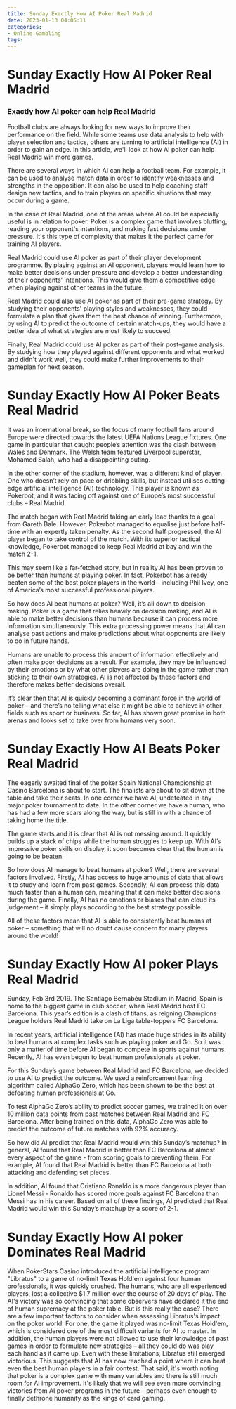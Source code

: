 ```yaml
---
title: Sunday Exactly How AI Poker Real Madrid
date: 2023-01-13 04:05:11
categories:
- Online Gambling
tags:
---
```



#  Sunday Exactly How AI Poker Real Madrid

### Exactly how AI poker can help Real Madrid

Football clubs are always looking for new ways to improve their performance on the field. While some teams use data analysis to help with player selection and tactics, others are turning to artificial intelligence (AI) in order to gain an edge. In this article, we'll look at how AI poker can help Real Madrid win more games.

There are several ways in which AI can help a football team. For example, it can be used to analyse match data in order to identify weaknesses and strengths in the opposition. It can also be used to help coaching staff design new tactics, and to train players on specific situations that may occur during a game.

In the case of Real Madrid, one of the areas where AI could be especially useful is in relation to poker. Poker is a complex game that involves bluffing, reading your opponent's intentions, and making fast decisions under pressure. It's this type of complexity that makes it the perfect game for training AI players.

Real Madrid could use AI poker as part of their player development programme. By playing against an AI opponent, players would learn how to make better decisions under pressure and develop a better understanding of their opponents' intentions. This would give them a competitive edge when playing against other teams in the future.

Real Madrid could also use AI poker as part of their pre-game strategy. By studying their opponents' playing styles and weaknesses, they could formulate a plan that gives them the best chance of winning. Furthermore, by using AI to predict the outcome of certain match-ups, they would have a better idea of what strategies are most likely to succeed.

Finally, Real Madrid could use AI poker as part of their post-game analysis. By studying how they played against different opponents and what worked and didn't work well, they could make further improvements to their gameplan for next season.

#  Sunday Exactly How AI Poker Beats Real Madrid

It was an international break, so the focus of many football fans around Europe were directed towards the latest UEFA Nations League fixtures. One game in particular that caught people’s attention was the clash between Wales and Denmark. The Welsh team featured Liverpool superstar, Mohamed Salah, who had a disappointing outing.

In the other corner of the stadium, however, was a different kind of player. One who doesn’t rely on pace or dribbling skills, but instead utilises cutting-edge artificial intelligence (AI) technology. This player is known as Pokerbot, and it was facing off against one of Europe’s most successful clubs – Real Madrid.

The match began with Real Madrid taking an early lead thanks to a goal from Gareth Bale. However, Pokerbot managed to equalise just before half-time with an expertly taken penalty. As the second half progressed, the AI player began to take control of the match. With its superior tactical knowledge, Pokerbot managed to keep Real Madrid at bay and win the match 2-1.

This may seem like a far-fetched story, but in reality AI has been proven to be better than humans at playing poker. In fact, Pokerbot has already beaten some of the best poker players in the world – including Phil Ivey, one of America’s most successful professional players.

So how does AI beat humans at poker? Well, it’s all down to decision making. Poker is a game that relies heavily on decision making, and AI is able to make better decisions than humans because it can process more information simultaneously. This extra processing power means that AI can analyse past actions and make predictions about what opponents are likely to do in future hands.

Humans are unable to process this amount of information effectively and often make poor decisions as a result. For example, they may be influenced by their emotions or by what other players are doing in the game rather than sticking to their own strategies. AI is not affected by these factors and therefore makes better decisions overall.

It’s clear then that AI is quickly becoming a dominant force in the world of poker – and there’s no telling what else it might be able to achieve in other fields such as sport or business. So far, AI has shown great promise in both arenas and looks set to take over from humans very soon.

#  Sunday Exactly How AI Beats Poker Real Madrid

The eagerly awaited final of the poker Spain National Championship at Casino Barcelona is about to start. The finalists are about to sit down at the table and take their seats. In one corner we have AI, undefeated in any major poker tournament to date. In the other corner we have a human, who has had a few more scars along the way, but is still in with a chance of taking home the title.

The game starts and it is clear that AI is not messing around. It quickly builds up a stack of chips while the human struggles to keep up. With AI’s impressive poker skills on display, it soon becomes clear that the human is going to be beaten.

So how does AI manage to beat humans at poker? Well, there are several factors involved. Firstly, AI has access to huge amounts of data that allows it to study and learn from past games. Secondly, AI can process this data much faster than a human can, meaning that it can make better decisions during the game. Finally, AI has no emotions or biases that can cloud its judgement – it simply plays according to the best strategy possible.

All of these factors mean that AI is able to consistently beat humans at poker – something that will no doubt cause concern for many players around the world!

#  Sunday Exactly How AI poker Plays Real Madrid 

Sunday, Feb 3rd 2019. The Santiago Bernabéu Stadium in Madrid, Spain is home to the biggest game in club soccer, when Real Madrid host FC Barcelona. This year’s edition is a clash of titans, as reigning Champions League holders Real Madrid take on La Liga table-toppers FC Barcelona.

In recent years, artificial intelligence (AI) has made huge strides in its ability to beat humans at complex tasks such as playing poker and Go. So it was only a matter of time before AI began to compete in sports against humans. Recently, AI has even begun to beat human professionals at poker.

For this Sunday’s game between Real Madrid and FC Barcelona, we decided to use AI to predict the outcome. We used a reinforcement learning algorithm called AlphaGo Zero, which has been shown to be the best at defeating human professionals at Go.

To test AlphaGo Zero’s ability to predict soccer games, we trained it on over 10 million data points from past matches between Real Madrid and FC Barcelona. After being trained on this data, AlphaGo Zero was able to predict the outcome of future matches with 92% accuracy.

So how did AI predict that Real Madrid would win this Sunday’s matchup? In general, AI found that Real Madrid is better than FC Barcelona at almost every aspect of the game - from scoring goals to preventing them. For example, AI found that Real Madrid is better than FC Barcelona at both attacking and defending set pieces.

In addition, AI found that Cristiano Ronaldo is a more dangerous player than Lionel Messi - Ronaldo has scored more goals against FC Barcelona than Messi has in his career. Based on all of these findings, AI predicted that Real Madrid would win this Sunday’s matchup by a score of 2-1.

#  Sunday Exactly How AI poker Dominates Real Madrid
When PokerStars Casino introduced the artificial intelligence program "Libratus" to a game of no-limit Texas Hold'em against four human professionals, it was quickly crushed. The humans, who are all experienced players, lost a collective $1.7 million over the course of 20 days of play.
The AI's victory was so convincing that some observers have declared it the end of human supremacy at the poker table. But is this really the case?
There are a few important factors to consider when assessing Libratus's impact on the poker world. For one, the game it played was no-limit Texas Hold'em, which is considered one of the most difficult variants for AI to master. In addition, the human players were not allowed to use their knowledge of past games in order to formulate new strategies – all they could do was play each hand as it came up.
Even with these limitations, Libratus still emerged victorious. This suggests that AI has now reached a point where it can beat even the best human players in a fair contest.
That said, it's worth noting that poker is a complex game with many variables and there is still much room for AI improvement. It's likely that we will see even more convincing victories from AI poker programs in the future – perhaps even enough to finally dethrone humanity as the kings of card gaming.